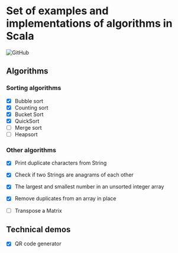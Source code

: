 # Set of examples and implementations of algorithms in Scala

![GitHub](https://img.shields.io/github/license/Mikbac/Samples-Scala)

## Algorithms
### Sorting algorithms
* [x] Bubble sort
* [x] Counting sort
* [x] Bucket Sort
* [x] QuickSort 
* [ ] Merge sort 
* [ ] Heapsort

### Other algorithms
* [x] Print duplicate characters from String
* [x] Check if two Strings are anagrams of each other
* [x] The largest and smallest number in an unsorted integer array
* [x] Remove duplicates from an array in place
* [ ] Transpose a Matrix




## Technical demos
* [x] QR code generator
